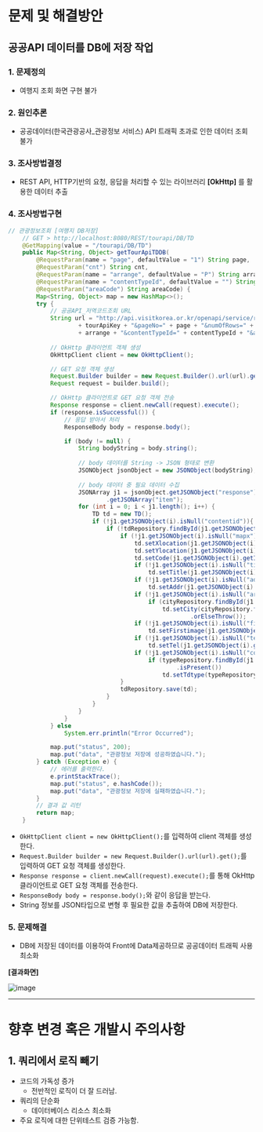 # 문제 및 해결방안

## 공공API 데이터를 DB에 저장 작업

### 1. 문제정의
- 여행지 조회 화면 구현 불가

### 2. 원인추론
- 공공데이터(한국관광공사_관광정보 서비스) API 트래픽 초과로 인한 데이터 조회 불가

### 3. 조사방법결정
- REST API, HTTP기반의 요청, 응답을 처리할 수 있는 라이브러리 **[OkHttp]** 를 활용한 데이터 추출

### 4. 조사방법구현
``` Java
// 관광정보조회 [여행지 DB저장]
    // GET > http://localhost:8080/REST/tourapi/DB/TD
    @GetMapping(value = "/tourapi/DB/TD")
    public Map<String, Object> getTourApiTDDB(
        @RequestParam(name = "page", defaultValue = "1") String page,                   
        @RequestParam("cnt") String cnt,            
        @RequestParam(name = "arrange", defaultValue = "P") String arrange,
        @RequestParam(name = "contentTypeId", defaultValue = "") String contentTypeId,
        @RequestParam("areaCode") String areaCode) {
        Map<String, Object> map = new HashMap<>();
        try {
            // 공공API_저역코드조회 URL
            String url = "http://api.visitkorea.or.kr/openapi/service/rest/KorService/areaBasedList?serviceKey="
                    + tourApiKey + "&pageNo=" + page + "&numOfRows=" + cnt + "&MobileApp=AppTest&MobileOS=ETC&arrange="
                    + arrange + "&contentTypeId=" + contentTypeId + "&areaCode=" + areaCode + "&listYN=Y&_type=json";
            
            // OkHttp 클라이언트 객체 생성
            OkHttpClient client = new OkHttpClient();

            // GET 요청 객체 생성
            Request.Builder builder = new Request.Builder().url(url).get();
            Request request = builder.build();

            // OkHttp 클라이언트로 GET 요청 객체 전송
            Response response = client.newCall(request).execute();
            if (response.isSuccessful()) {
                // 응답 받아서 처리
                ResponseBody body = response.body();

                if (body != null) {
                    String bodyString = body.string();
                    
                    // body 데이터를 String -> JSON 형태로 변환
                    JSONObject jsonObject = new JSONObject(bodyString);
                    
                    // body 데이터 중 필요 데이터 수집
                    JSONArray j1 = jsonObject.getJSONObject("response").getJSONObject("body").getJSONObject("items")
                            .getJSONArray("item");
                    for (int i = 0; i < j1.length(); i++) {
                        TD td = new TD();
                        if (!j1.getJSONObject(i).isNull("contentid")){
                            if (!tdRepository.findById(j1.getJSONObject(i).getInt("contentid")).isPresent()) {
                                if (!j1.getJSONObject(i).isNull("mapx") && !j1.getJSONObject(i).isNull("mapy")) {
                                    td.setXlocation(j1.getJSONObject(i).getFloat("mapx"));
                                    td.setYlocation(j1.getJSONObject(i).getFloat("mapy"));
                                    td.setCode(j1.getJSONObject(i).getInt("contentid"));
                                    if (!j1.getJSONObject(i).isNull("title"))
                                        td.setTitle(j1.getJSONObject(i).getString("title"));
                                    if (!j1.getJSONObject(i).isNull("addr1"))
                                        td.setAddr(j1.getJSONObject(i).getString("addr1"));
                                    if (!j1.getJSONObject(i).isNull("areacode"))
                                        if (cityRepository.findById(j1.getJSONObject(i).getInt("areacode")).isPresent())
                                            td.setCity(cityRepository.findById(j1.getJSONObject(i).getInt("areacode"))
                                                    .orElseThrow());
                                    if (!j1.getJSONObject(i).isNull("firstimage"))
                                        td.setFirstimage(j1.getJSONObject(i).getString("firstimage"));
                                    if (!j1.getJSONObject(i).isNull("tel"))
                                        td.setTel(j1.getJSONObject(i).getString("tel"));
                                    if (!j1.getJSONObject(i).isNull("contenttypeid"))
                                        if (typeRepository.findById(j1.getJSONObject(i).getInt("contenttypeid"))
                                                .isPresent())
                                            td.setTdtype(typeRepository.findById(j1.getJSONObject(i).getInt("contenttypeid")).orElseThrow());
                                }
                                tdRepository.save(td);
                            }
                        }
                    }
                }
            } else
                System.err.println("Error Occurred");

            map.put("status", 200);
            map.put("data", "관광정보 저장에 성공하였습니다.");
        } catch (Exception e) {
            // 에러를 출력한다.
            e.printStackTrace();
            map.put("status", e.hashCode());
            map.put("data", "관광정보 저장에 실패하였습니다.");
        }
        // 결과 값 리턴
        return map;
    }
```
- `OkHttpClient client = new OkHttpClient();`를 입력하여 client 객체를 생성한다.
- `Request.Builder builder = new Request.Builder().url(url).get();`를 입력하여 GET 요청 객체를 생성한다.
- `Response response = client.newCall(request).execute();`를 통해 OkHttp 클라이언트로 GET 요청 객체를 전송한다.
- `ResponseBody body = response.body();`와 같이 응답을 받는다.
- String 정보를 JSON타입으로 변형 후 필요한 값을 추출하여 DB에 저장한다.

### 5. 문제해결
- DB에 저장된 데이터를 이용하여 Front에 Data제공하므로 공공데이터 트래픽 사용 최소화

**[결과화면]**

![image](https://user-images.githubusercontent.com/82141580/147756778-4a36d16a-0763-4450-845f-6bd03331ee93.png)


---

# 향후 변경 혹은 개발시 주의사항

## 1. 쿼리에서 로직 빼기
- 코드의 가독성 증가
  - 전반적인 로직이 더 잘 드러남.
- 쿼리의 단순화
  - 데이터베이스 리소스 최소화
- 주요 로직에 대한 단위테스트 검증 가능함.
